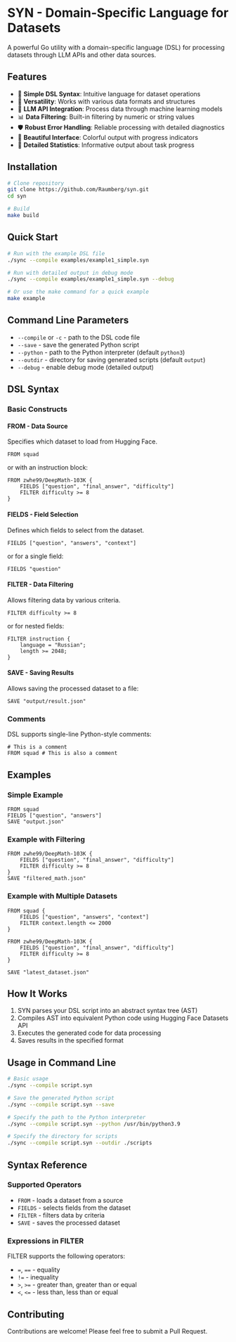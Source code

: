 # SYN - Domain-Specific Language for Datasets

A powerful Go utility with a domain-specific language (DSL) for processing datasets through LLM APIs and other data sources.

## Features

- 🔧 **Simple DSL Syntax**: Intuitive language for dataset operations
- 🧩 **Versatility**: Works with various data formats and structures
- 🧠 **LLM API Integration**: Process data through machine learning models
- 📊 **Data Filtering**: Built-in filtering by numeric or string values
- 🛡️ **Robust Error Handling**: Reliable processing with detailed diagnostics
- 🎨 **Beautiful Interface**: Colorful output with progress indicators
- 📝 **Detailed Statistics**: Informative output about task progress

## Installation

```bash
# Clone repository
git clone https://github.com/Raumberg/syn.git
cd syn

# Build
make build
```

## Quick Start

```bash
# Run with the example DSL file
./sync --compile examples/example1_simple.syn

# Run with detailed output in debug mode
./sync --compile examples/example1_simple.syn --debug

# Or use the make command for a quick example
make example
```

## Command Line Parameters

- `--compile` or `-c` - path to the DSL code file
- `--save` - save the generated Python script
- `--python` - path to the Python interpreter (default `python3`)
- `--outdir` - directory for saving generated scripts (default `output`)
- `--debug` - enable debug mode (detailed output)

## DSL Syntax

### Basic Constructs

#### FROM - Data Source

Specifies which dataset to load from Hugging Face.

```
FROM squad
```

or with an instruction block:

```
FROM zwhe99/DeepMath-103K {
    FIELDS ["question", "final_answer", "difficulty"]
    FILTER difficulty >= 8
}
```

#### FIELDS - Field Selection

Defines which fields to select from the dataset.

```
FIELDS ["question", "answers", "context"]
```

or for a single field:

```
FIELDS "question"
```

#### FILTER - Data Filtering

Allows filtering data by various criteria.

```
FILTER difficulty >= 8
```

or for nested fields:

```
FILTER instruction {
    language = "Russian";
    length >= 2048;
}
```

#### SAVE - Saving Results

Allows saving the processed dataset to a file:

```
SAVE "output/result.json"
```

### Comments

DSL supports single-line Python-style comments:

```
# This is a comment
FROM squad # This is also a comment
```

## Examples

### Simple Example

```
FROM squad
FIELDS ["question", "answers"]
SAVE "output.json"
```

### Example with Filtering

```
FROM zwhe99/DeepMath-103K {
    FIELDS ["question", "final_answer", "difficulty"]
    FILTER difficulty >= 8
}
SAVE "filtered_math.json"
```

### Example with Multiple Datasets

```
FROM squad {
    FIELDS ["question", "answers", "context"]
    FILTER context.length <= 2000
}

FROM zwhe99/DeepMath-103K {
    FIELDS ["question", "final_answer", "difficulty"]
    FILTER difficulty >= 8
}

SAVE "latest_dataset.json"
```

## How It Works

1. SYN parses your DSL script into an abstract syntax tree (AST)
2. Compiles AST into equivalent Python code using Hugging Face Datasets API
3. Executes the generated code for data processing
4. Saves results in the specified format

## Usage in Command Line

```bash
# Basic usage
./sync --compile script.syn

# Save the generated Python script
./sync --compile script.syn --save

# Specify the path to the Python interpreter
./sync --compile script.syn --python /usr/bin/python3.9

# Specify the directory for scripts
./sync --compile script.syn --outdir ./scripts
```

## Syntax Reference

### Supported Operators

- `FROM` - loads a dataset from a source
- `FIELDS` - selects fields from the dataset
- `FILTER` - filters data by criteria
- `SAVE` - saves the processed dataset

### Expressions in FILTER

FILTER supports the following operators:
- `=`, `==` - equality
- `!=` - inequality
- `>`, `>=` - greater than, greater than or equal
- `<`, `<=` - less than, less than or equal

## Contributing

Contributions are welcome! Please feel free to submit a Pull Request. 